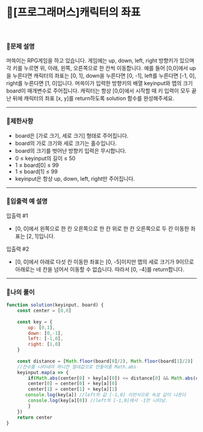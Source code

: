 # 🦄[프로그래머스]캐릭터의 좌표
<br/>

### 🧡문제 설명
머쓱이는 RPG게임을 하고 있습니다. 게임에는 up, down, left, right 방향키가 있으며 각 키를 누르면 위, 아래, 왼쪽, 오른쪽으로 한 칸씩 이동합니다. 예를 들어 [0,0]에서 up을 누른다면 캐릭터의 좌표는 [0, 1], down을 누른다면 [0, -1], left를 누른다면 [-1, 0], right를 누른다면 [1, 0]입니다. 머쓱이가 입력한 방향키의 배열 keyinput와 맵의 크기 board이 매개변수로 주어집니다. 캐릭터는 항상 [0,0]에서 시작할 때 키 입력이 모두 끝난 뒤에 캐릭터의 좌표 [x, y]를 return하도록 solution 함수를 완성해주세요.
***
### 💛제한사항
- board은 [가로 크기, 세로 크기] 형태로 주어집니다.
- board의 가로 크기와 세로 크기는 홀수입니다.
- board의 크기를 벗어난 방향키 입력은 무시합니다.
- 0 ≤ keyinput의 길이 ≤ 50
- 1 ≤ board[0] ≤ 99
- 1 ≤ board[1] ≤ 99
- keyinput은 항상 up, down, left, right만 주어집니다.
***
### 💙입출력 예 설명
입출력 #1
- [0, 0]에서 왼쪽으로 한 칸 오른쪽으로 한 칸 위로 한 칸 오른쪽으로 두 칸 이동한 좌표는 [2, 1]입니다.

입출력 #2
- [0, 0]에서 아래로 다섯 칸 이동한 좌표는 [0, -5]이지만 맵의 세로 크기가 9이므로 아래로는 네 칸을 넘어서 이동할 수 없습니다. 따라서 [0, -4]를 return합니다.
***
### 💜나의 풀이
```javascript
function solution(keyinput, board) {
    const center = [0,0]
    
    const key = {
        up: [0,1],
        down: [0,-1],
        left: [-1,0],
        right: [1,0]
    }
    
    const distance = [Math.floor(board[0]/2), Math.floor(board[1]/2)]
    //칸수를 나타내야 하니깐 절대값으로 만들어줌 Math.abs
    keyinput.map(a => {
        if(Math.abs(center[0] + key[a][0]) <= distance[0] && Math.abs(center[1] + key[a][1]) <= distance[1]) {
        center[0] = center[0] + key[a][0]
        center[1] = center[1] + key[a][1]
       console.log(key[a]) //left의 값 [-1,0] 이런식으로 속성 값이 나온다
        console.log(key[a][0]) //left의 [-1,0]에서 -1만 나타남.
        }
    })
    return center
}
```